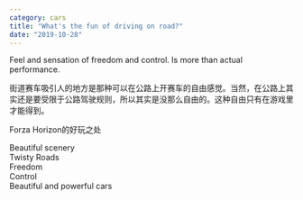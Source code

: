 ```yaml
---
category: cars
title: "What's the fun of driving on road?"
date: "2019-10-28"
---
```


Feel and sensation of freedom and control. Is more than actual performance.

街道赛车吸引人的地方是那种可以在公路上开赛车的自由感觉。当然，在公路上其实还是要受限于公路驾驶规则，所以其实是没那么自由的。这种自由只有在游戏里才能得到。

Forza Horizon的好玩之处

Beautiful scenery  
Twisty Roads  
Freedom  
Control  
Beautiful and powerful cars
